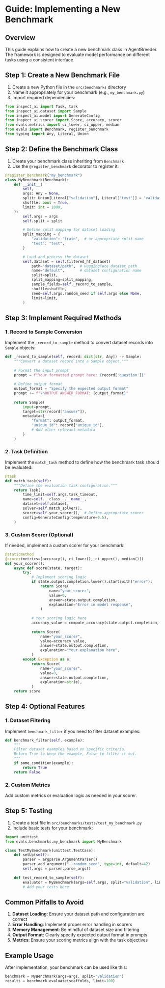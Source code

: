 # Guide: Implementing a New Benchmark

## Overview
This guide explains how to create a new benchmark class in AgentBreeder. The framework is designed to evaluate model performance on different tasks using a consistent interface.

## Step 1: Create a New Benchmark File

1. Create a new Python file in the `src/benchmarks` directory
2. Name it appropriately for your benchmark (e.g., `my_benchmark.py`)
3. Import required dependencies:

```python
from inspect_ai import Task, task
from inspect_ai.dataset import Sample
from inspect_ai.model import GenerateConfig
from inspect_ai.scorer import Score, accuracy, scorer
from evals.metrics import ci_lower, ci_upper, median
from evals import Benchmark, register_benchmark
from typing import Any, Literal, Union
```

## Step 2: Define the Benchmark Class

1. Create your benchmark class inheriting from `Benchmark`
2. Use the `@register_benchmark` decorator to register it:

```python
@register_benchmark("my_benchmark")
class MyBenchmark(Benchmark):
    def __init__(
        self,
        args: Any = None,
        split: Union[Literal["validation"], Literal["test"]] = "validation",
        shuffle: bool = True,
        limit: int = 1000,
    ):
        self.args = args
        self.split = split

        # Define split mapping for dataset loading
        split_mapping = {
            "validation": "train",  # or appropriate split name
            "test": "test",
        }

        # Load and process the dataset
        self.dataset = self.filtered_hf_dataset(
            path="dataset/path",  # HuggingFace dataset path
            name="default",       # dataset configuration name
            split=split,
            split_mapping=split_mapping,
            sample_fields=self._record_to_sample,
            shuffle=shuffle,
            seed=self.args.random_seed if self.args else None,
            limit=limit,
        )
```

## Step 3: Implement Required Methods

### 1. Record to Sample Conversion
Implement the `_record_to_sample` method to convert dataset records into `Sample` objects:

```python
def _record_to_sample(self, record: dict[str, Any]) -> Sample:
    """Convert a dataset record into a Sample object."""
    
    # Format the input prompt
    prompt = f"Your formatted prompt here: {record['question']}"
    
    # Define output format
    output_format = "Specify the expected output format"
    prompt += f"\nOUTPUT ANSWER FORMAT: {output_format}"
    
    return Sample(
        input=prompt,
        target=str(record["answer"]),
        metadata={
            "format": output_format,
            "unique_id": record["unique_id"],
            # Add other relevant metadata
        }
    )
```

### 2. Task Definition
Implement the `match_task` method to define how the benchmark task should be evaluated:

```python
@task
def match_task(self):
    """Define the evaluation task configuration."""
    return Task(
        time_limit=self.args.task_timeout,
        name=self.__class__.__name__,
        dataset=self.dataset,
        solver=self.match_solver(),
        scorer=self.your_scorer(),  # Define appropriate scorer
        config=GenerateConfig(temperature=0.5),
    )
```

### 3. Custom Scorer (Optional)
If needed, implement a custom scorer for your benchmark:

```python
@staticmethod
@scorer(metrics=[accuracy(), ci_lower(), ci_upper(), median()])
def your_scorer():
    async def score(state, target):
        try:
            # Implement scoring logic
            if state.output.completion.lower().startswith("error"):
                return Score(
                    name="your_scorer",
                    value=0,
                    answer=state.output.completion,
                    explanation="Error in model response",
                )
            
            # Your scoring logic here
            accuracy_value = compute_accuracy(state.output.completion, target.text)
            
            return Score(
                name="your_scorer",
                value=accuracy_value,
                answer=state.output.completion,
                explanation="Your explanation here",
            )
        except Exception as e:
            return Score(
                name="your_scorer",
                value=0,
                answer=state.output.completion,
                explanation=str(e),
            )
    return score
```

## Step 4: Optional Features

### 1. Dataset Filtering
Implement `benchmark_filter` if you need to filter dataset examples:

```python
def benchmark_filter(self, example):
    """
    Filter dataset examples based on specific criteria.
    Return True to keep the example, False to filter it out.
    """
    if some_condition(example):
        return True
    return False
```

### 2. Custom Metrics
Add custom metrics or evaluation logic as needed in your scorer.

## Step 5: Testing

1. Create a test file in `src/benchmarks/tests/test_my_benchmark.py`
2. Include basic tests for your benchmark:

```python
import unittest
from evals.benchmarks.my_benchmark import MyBenchmark

class TestMyBenchmark(unittest.TestCase):
    def setUp(self):
        parser = argparse.ArgumentParser()
        parser.add_argument("--random_seed", type=int, default=42)
        self.args = parser.parse_args()
        
    def test_record_to_sample(self):
        evaluator = MyBenchmark(args=self.args, split="validation", limit=1)
        # Add your tests here
```

## Common Pitfalls to Avoid

1. **Dataset Loading**: Ensure your dataset path and configuration are correct
2. **Error Handling**: Implement proper error handling in scorers
3. **Memory Management**: Be mindful of dataset size and filtering
4. **Output Format**: Clearly specify expected output format in prompts
5. **Metrics**: Ensure your scoring metrics align with the task objectives

## Example Usage

After implementation, your benchmark can be used like this:

```python
benchmark = MyBenchmark(args=args, split="validation")
results = benchmark.evaluate(scaffolds, limit=100)
```